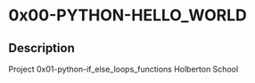 # 0x00-PYTHON-HELLO_WORLD 

## Description 
Project 0x01-python-if_else_loops_functions Holberton School
